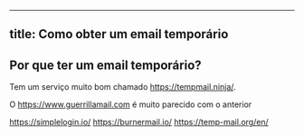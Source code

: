 ---
title: Como obter um email temporário
----

## Por que ter um email temporário?

Tem um serviço muito bom chamado <https://tempmail.ninja/>.

O <https://www.guerrillamail.com> é muito parecido com o anterior

<https://simplelogin.io/>
<https://burnermail.io/>
<https://temp-mail.org/en/>

